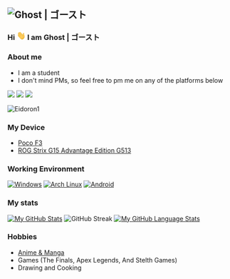 ![Ghost | ゴースト](https://imgur.com/a/9b9Sctn)
---
### Hi <img src="https://raw.githubusercontent.com/ABSphreak/ABSphreak/master/gifs/Hi.gif" width="20px" height="20px"> I am Ghost | ゴースト

### About me
- I am a student
- I don't mind PMs, so feel free to pm me on any of the platforms below
<p>
  <a href="https://t.me/Ghosuto7"><img src="https://img.shields.io/badge/telegram-%231DA1F2.svg?&style=for-the-badge&logo=telegram&logoColor=white" height=25></a>
  <a href="https://www.reddit.com/user/GhosutoX"><img src="https://img.shields.io/badge/Reddit-FF4500?style=for-the-badge&logo=reddit&logoColor=white" height=25></a>
  <a href="https://www.instagram.com/ig_raj2002/"><img src="https://img.shields.io/badge/Instagram-E4405F?style=for-the-badge&logo=instagram&logoColor=white" height=25></a>
</p>

<p align="left"> <img src="https://komarev.com/ghpvc/?username=Eidoron1&label=Profile%20views&color=0e75b6&style=flat" alt="Eidoron1" /> </p>

### My Device
- [Poco F3](https://www.gsmarena.com/xiaomi_poco_f3-10758.php)
- [ROG Strix G15 Advantage Edition G513](https://rog.asus.com/laptops/rog-strix/2021-rog-strix-g15-advantage-edition-series/spec/)

### Working Environment
[![Windows](https://img.shields.io/badge/Windows-0078D6?style=for-the-badge&logo=windows&logoColor=white)](https://www.microsoft.com/en-us/software-download/windows10ISO)
[![Arch Linux](https://img.shields.io/badge/Arch_Linux-1793D1?style=for-the-badge&logo=arch-linux&logoColor=white)](https://archlinux.org/)
[![Android](https://img.shields.io/badge/Android-3DDC84?style=for-the-badge&logo=android&logoColor=white)](https://www.android.com/)

### My stats
[![My GitHub Stats](https://github-readme-stats.vercel.app/api/?username=Ghosuto&count_private=true&theme=blue-green&hide_border=true&border_radius=10&showicons=true)]()
![GitHub Streak](https://github-readme-streak-stats.herokuapp.com?user=Ghosuto&theme=blue-green&hide_border=true&border_radius=10&showicons=true)
[![My GitHub Language Stats](https://github-readme-stats.vercel.app/api/top-langs/?username=Ghosuto&langs_count=4&theme=blue-green&hide_border=true&border_radius=10)]()

### Hobbies
- [Anime & Manga](https://anilist.co/user/Ghosuto/)
- Games (The Finals, Apex Legends, And Stelth Games)
- Drawing and Cooking
